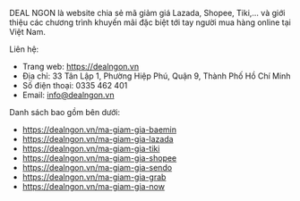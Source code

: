 DEAL NGON là website chia sẻ mã giảm giá Lazada, Shopee, Tiki,… và giới thiệu các chương trình khuyến mãi đặc biệt tới tay người mua hàng online tại Việt Nam.

Liên hệ:
- Trang web: https://dealngon.vn
- Địa chỉ: 33 Tân Lập 1, Phường Hiệp Phú, Quận 9, Thành Phố Hồ Chí Minh
- Số điện thoại: 0335 462 401
- Email: info@dealngon.vn

Danh sách bao gồm bên dưới:
- https://dealngon.vn/ma-giam-gia-baemin
- https://dealngon.vn/ma-giam-gia-lazada
- https://dealngon.vn/ma-giam-gia-tiki
- https://dealngon.vn/ma-giam-gia-shopee
- https://dealngon.vn/ma-giam-gia-sendo
- https://dealngon.vn/ma-giam-gia-grab
- https://dealngon.vn/ma-giam-gia-now
